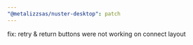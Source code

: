 ```yaml
---
"@metalizzsas/nuster-desktop": patch
---
```


fix: retry & return buttons were not working on connect layout
